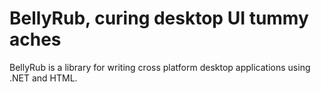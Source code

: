 # BellyRub, curing desktop UI tummy aches

BellyRub is a library for writing cross platform desktop applications using .NET and HTML.

